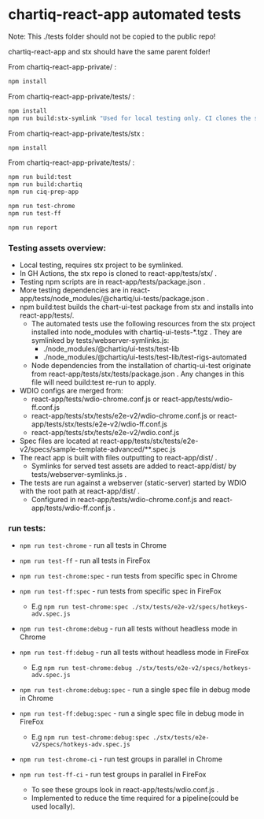 # chartiq-react-app automated tests

Note: This ./tests folder should not be copied to the public repo!

chartiq-react-app and stx should have the same parent folder!

From chartiq-react-app-private/ :

```sh
npm install
```
From chartiq-react-app-private/tests/ :

```sh
npm install
npm run build:stx-symlink "Used for local testing only. CI clones the stx repo instead."
```
From chartiq-react-app-private/tests/stx :

```sh
npm install
```
From chartiq-react-app-private/tests/ :

```sh
npm run build:test
npm run build:chartiq
npm run ciq-prep-app

npm run test-chrome
npm run test-ff

npm run report
```

### Testing assets overview:

- Local testing, requires stx project to be symlinked.
- In GH Actions, the stx repo is cloned to react-app/tests/stx/ .
- Testing npm scripts are in react-app/tests/package.json .
- More testing dependencies are in react-app/tests/node_modules/@chartiq/ui-tests/package.json .
- npm build:test builds the chart-ui-test package from stx and installs into react-app/tests/.
    - The automated tests use the following resources from the stx project installed into node_modules with chartiq-ui-tests-*.tgz . They are symlinked by tests/webserver-symlinks.js:
      - ./node_modules/@chartiq/ui-tests/test-lib
      - ./node_modules/@chartiq/ui-tests/test-lib/test-rigs-automated
    - Node dependencies from the installation of chartiq-ui-test originate from react-app/tests/stx/tests/package.json . Any changes in this file will need build:test re-run to apply.
- WDIO configs are merged from:
    - react-app/tests/wdio-chrome.conf.js or react-app/tests/wdio-ff.conf.js
    - react-app/tests/stx/tests/e2e-v2/wdio-chrome.conf.js or react-app/tests/stx/tests/e2e-v2/wdio-ff.conf.js
    - react-app/tests/stx/tests/e2e-v2/wdio.conf.js
- Spec files are located at react-app/tests/stx/tests/e2e-v2/specs/sample-template-advanced/**.spec.js
- The react app is built with files outputting to react-app/dist/ .
    - Symlinks for served test assets are added to react-app/dist/ by tests/webserver-symlinks.js .
- The tests are run against a webserver (static-server) started by WDIO with the root path at react-app/dist/ .
    - Configured in react-app/tests/wdio-chrome.conf.js and react-app/tests/wdio-ff.conf.js .

### run tests:

- `npm run test-chrome` - run all tests in Chrome
- `npm run test-ff` - run all tests in FireFox

- `npm run test-chrome:spec` - run tests from specific spec in Chrome
- `npm run test-ff:spec` - run tests from specific spec in FireFox
    - E.g `npm run test-chrome:spec ./stx/tests/e2e-v2/specs/hotkeys-adv.spec.js`

- `npm run test-chrome:debug` - run all tests without headless mode in Chrome
- `npm run test-ff:debug` - run all tests without headless mode in FireFox
    - E.g `npm run test-chrome:debug ./stx/tests/e2e-v2/specs/hotkeys-adv.spec.js`

- `npm run test-chrome:debug:spec` - run a single spec file in debug mode in Chrome
- `npm run test-ff:debug:spec` - run a single spec file in debug mode in FireFox
    - E.g `npm run test-chrome:debug:spec ./stx/tests/e2e-v2/specs/hotkeys-adv.spec.js`

- `npm run test-chrome-ci` - run test groups in parallel in Chrome
- `npm run test-ff-ci` - run test groups in parallel in FireFox
    - To see these groups look in react-app/tests/wdio.conf.js .
    - Implemented to reduce the time required for a pipeline(could be used locally).
